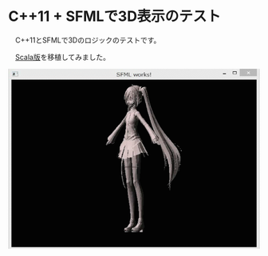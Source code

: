 # C++11 + SFMLで3D表示のテスト

　C++11とSFMLで3Dのロジックのテストです。

　[Scala版](https://github.com/marony/scala3d_wireframe)を移植してみました。

![動画](resources/Video_2015-03-29_182211.gif)
